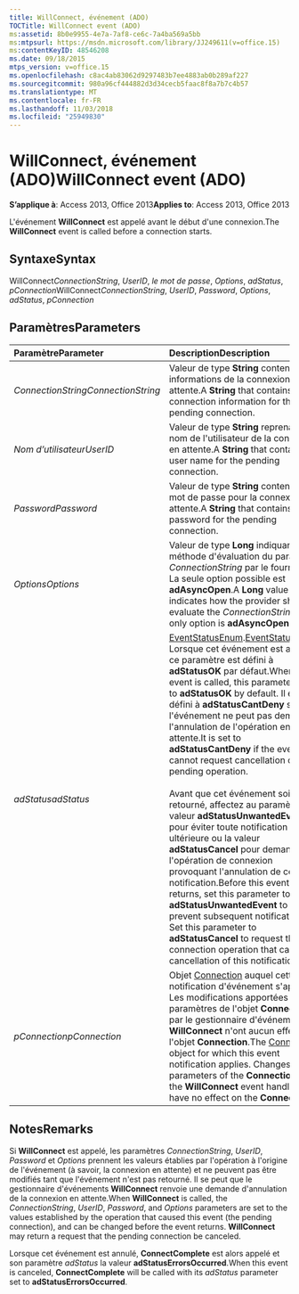 ```yaml
---
title: WillConnect, événement (ADO)
TOCTitle: WillConnect event (ADO)
ms:assetid: 8b0e9955-4e7a-7af8-ce6c-7a4ba569a5bb
ms:mtpsurl: https://msdn.microsoft.com/library/JJ249611(v=office.15)
ms:contentKeyID: 48546208
ms.date: 09/18/2015
mtps_version: v=office.15
ms.openlocfilehash: c8ac4ab83062d9297483b7ee4883ab0b289af227
ms.sourcegitcommit: 980a96cf444882d3d34cecb5faac8f8a7b7c4b57
ms.translationtype: MT
ms.contentlocale: fr-FR
ms.lasthandoff: 11/03/2018
ms.locfileid: "25949830"
---
```

# <a name="willconnect-event-ado"></a><span data-ttu-id="b6668-102">WillConnect, événement (ADO)</span><span class="sxs-lookup"><span data-stu-id="b6668-102">WillConnect event (ADO)</span></span>

<span data-ttu-id="b6668-103">**S’applique à**: Access 2013, Office 2013</span><span class="sxs-lookup"><span data-stu-id="b6668-103">**Applies to**: Access 2013, Office 2013</span></span>

<span data-ttu-id="b6668-104">L'événement **WillConnect** est appelé avant le début d'une connexion.</span><span class="sxs-lookup"><span data-stu-id="b6668-104">The **WillConnect** event is called before a connection starts.</span></span>

## <a name="syntax"></a><span data-ttu-id="b6668-105">Syntaxe</span><span class="sxs-lookup"><span data-stu-id="b6668-105">Syntax</span></span>

<span data-ttu-id="b6668-106">WillConnect*ConnectionString*, *UserID*, *le mot de passe*, *Options*, *adStatus*, *pConnection*</span><span class="sxs-lookup"><span data-stu-id="b6668-106">WillConnect*ConnectionString*, *UserID*, *Password*, *Options*, *adStatus*, *pConnection*</span></span>

## <a name="parameters"></a><span data-ttu-id="b6668-107">Paramètres</span><span class="sxs-lookup"><span data-stu-id="b6668-107">Parameters</span></span>

|<span data-ttu-id="b6668-108">Paramètre</span><span class="sxs-lookup"><span data-stu-id="b6668-108">Parameter</span></span>|<span data-ttu-id="b6668-109">Description</span><span class="sxs-lookup"><span data-stu-id="b6668-109">Description</span></span>|
|:--------|:----------|
|<span data-ttu-id="b6668-110">*ConnectionString*</span><span class="sxs-lookup"><span data-stu-id="b6668-110">*ConnectionString*</span></span> |<span data-ttu-id="b6668-111">Valeur de type **String** contenant les informations de la connexion en attente.</span><span class="sxs-lookup"><span data-stu-id="b6668-111">A **String** that contains connection information for the pending connection.</span></span>|
|<span data-ttu-id="b6668-112">*Nom d’utilisateur*</span><span class="sxs-lookup"><span data-stu-id="b6668-112">*UserID*</span></span> |<span data-ttu-id="b6668-113">Valeur de type **String** reprenant le nom de l'utilisateur de la connexion en attente.</span><span class="sxs-lookup"><span data-stu-id="b6668-113">A **String** that contains a user name for the pending connection.</span></span>|
|<span data-ttu-id="b6668-114">*Password*</span><span class="sxs-lookup"><span data-stu-id="b6668-114">*Password*</span></span> |<span data-ttu-id="b6668-115">Valeur de type **String** contenant un mot de passe pour la connexion en attente.</span><span class="sxs-lookup"><span data-stu-id="b6668-115">A **String** that contains a password for the pending connection.</span></span>|
|<span data-ttu-id="b6668-116">*Options*</span><span class="sxs-lookup"><span data-stu-id="b6668-116">*Options*</span></span> |<span data-ttu-id="b6668-p101">Valeur de type **Long** indiquant la méthode d'évaluation du paramètre *ConnectionString* par le fournisseur. La seule option possible est **adAsyncOpen**.</span><span class="sxs-lookup"><span data-stu-id="b6668-p101">A **Long** value that indicates how the provider should evaluate the *ConnectionString*. Your only option is **adAsyncOpen**.</span></span>|
|<span data-ttu-id="b6668-119">*adStatus*</span><span class="sxs-lookup"><span data-stu-id="b6668-119">*adStatus*</span></span> |<span data-ttu-id="b6668-120">[EventStatusEnum](eventstatusenum.md).</span><span class="sxs-lookup"><span data-stu-id="b6668-120">[EventStatusEnum](eventstatusenum.md).</span></span> <span data-ttu-id="b6668-121">Lorsque cet événement est appelé, ce paramètre est défini à **adStatusOK** par défaut.</span><span class="sxs-lookup"><span data-stu-id="b6668-121">When this event is called, this parameter is set to **adStatusOK** by default.</span></span> <span data-ttu-id="b6668-122">Il est défini à **adStatusCantDeny** si l'événement ne peut pas demander l'annulation de l'opération en attente.</span><span class="sxs-lookup"><span data-stu-id="b6668-122">It is set to **adStatusCantDeny** if the event cannot request cancellation of the pending operation.</span></span><br/><br/><span data-ttu-id="b6668-p103">Avant que cet événement soit retourné, affectez au paramètre la valeur **adStatusUnwantedEvent** pour éviter toute notification ultérieure ou la valeur **adStatusCancel** pour demander l'opération de connexion provoquant l'annulation de cette notification.</span><span class="sxs-lookup"><span data-stu-id="b6668-p103">Before this event returns, set this parameter to **adStatusUnwantedEvent** to prevent subsequent notifications. Set this parameter to **adStatusCancel** to request the connection operation that caused cancellation of this notification.</span></span>|
|<span data-ttu-id="b6668-125">*pConnection*</span><span class="sxs-lookup"><span data-stu-id="b6668-125">*pConnection*</span></span> |<span data-ttu-id="b6668-p104">Objet [Connection](connection-object-ado.md) auquel cette notification d'événement s'applique. Les modifications apportées aux paramètres de l'objet **Connection** par le gestionnaire d'événements **WillConnect** n'ont aucun effet sur l'objet **Connection**.</span><span class="sxs-lookup"><span data-stu-id="b6668-p104">The [Connection](connection-object-ado.md) object for which this event notification applies. Changes to the parameters of the **Connection** by the **WillConnect** event handler will have no effect on the **Connection**.</span></span>|

## <a name="remarks"></a><span data-ttu-id="b6668-128">Notes</span><span class="sxs-lookup"><span data-stu-id="b6668-128">Remarks</span></span>

<span data-ttu-id="b6668-p105">Si **WillConnect** est appelé, les paramètres *ConnectionString*, *UserID*, *Password* et *Options* prennent les valeurs établies par l'opération à l'origine de l'événement (à savoir, la connexion en attente) et ne peuvent pas être modifiés tant que l'événement n'est pas retourné. Il se peut que le gestionnaire d'événements **WillConnect** renvoie une demande d'annulation de la connexion en attente.</span><span class="sxs-lookup"><span data-stu-id="b6668-p105">When **WillConnect** is called, the *ConnectionString*, *UserID*, *Password*, and *Options* parameters are set to the values established by the operation that caused this event (the pending connection), and can be changed before the event returns. **WillConnect** may return a request that the pending connection be canceled.</span></span>

<span data-ttu-id="b6668-131">Lorsque cet événement est annulé, **ConnectComplete** est alors appelé et son paramètre *adStatus* la valeur **adStatusErrorsOccurred**.</span><span class="sxs-lookup"><span data-stu-id="b6668-131">When this event is canceled, **ConnectComplete** will be called with its *adStatus* parameter set to **adStatusErrorsOccurred**.</span></span>

